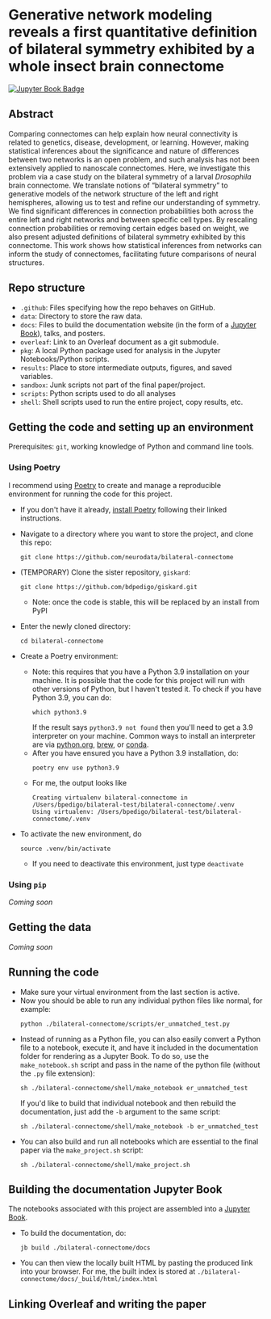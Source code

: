 # Generative network modeling reveals a first quantitative definition of bilateral symmetry exhibited by a whole insect brain connectome

[![Jupyter Book Badge](https://jupyterbook.org/badge.svg)](http://docs.neurodata.io/bilateral-connectome/)

## Abstract 
Comparing connectomes can help explain how neural connectivity is related to genetics, disease, development, or learning. However, making statistical inferences about the significance and nature of differences between two networks is an open problem, and such analysis has not been extensively applied to nanoscale connectomes. Here, we investigate this problem via a case study on the bilateral symmetry of a larval *Drosophila* brain connectome. We translate notions of “bilateral symmetry” to generative models of the network structure of the left and right hemispheres, allowing us to test and refine our understanding of symmetry. We find significant differences in connection probabilities both across the entire left and right networks and between specific cell types. By rescaling connection probabilities or removing certain edges based on weight, we also present adjusted definitions of bilateral symmetry exhibited by this connectome. This work shows how statistical inferences from networks can inform the study of connectomes, facilitating future comparisons of neural structures.

## Repo structure 
- ``.github``: Files specifying how the repo behaves on GitHub.
- ``data``: Directory to store the raw data. 
- ``docs``: Files to build the documentation website (in the form of a [Jupyter Book](https://jupyterbook.org/intro.html)), talks, and posters.
- ``overleaf``: Link to an Overleaf document as a git submodule.
- ``pkg``: A local Python package used for analysis in the Jupyter Notebooks/Python scripts.
- ``results``: Place to store intermediate outputs, figures, and saved variables. 
- ``sandbox``: Junk scripts not part of the final paper/project.
- ``scripts``: Python scripts used to do all analyses
- ``shell``: Shell scripts used to run the entire project, copy results, etc.

## Getting the code and setting up an environment
Prerequisites: `git`, working knowledge of Python and command line tools.

### Using Poetry
I recommend using [Poetry](https://python-poetry.org/) to create and manage a 
reproducible environment for running the code for this project. 
- If you don't have it already, [install Poetry](https://python-poetry.org/docs/#installation) following their linked instructions.
- Navigate to a directory where you want to store the project, and clone this repo: 
   ```
   git clone https://github.com/neurodata/bilateral-connectome
   ```
- (TEMPORARY) Clone the sister repository, `giskard`:
  ```
  git clone https://github.com/bdpedigo/giskard.git
  ```
  - Note: once the code is stable, this will be replaced by an install from PyPI
- Enter the newly cloned directory:
  ```
  cd bilateral-connectome
  ```
- Create a Poetry environment:
  - Note: this requires that you have a Python 3.9 installation on your machine. It is
    possible that the code for this project will run with other versions of Python,
    but I haven't tested it. To check if you have Python 3.9, you can do: 
    ```
    which python3.9
    ```
    If the result says `python3.9 not found` then you'll need to get a 3.9 interpreter
    on your machine. Common ways to install an interpreter are via
    [python.org](https://www.python.org/downloads/), [brew](https://docs.brew.sh/Homebrew-and-Python), or 
    [conda](https://anaconda.org/anaconda/python).
  - After you have ensured you have a Python 3.9 installation, do:
    ```
    poetry env use python3.9
    ```
  - For me, the output looks like
     ```
    Creating virtualenv bilateral-connectome in /Users/bpedigo/bilateral-test/bilateral-connectome/.venv
    Using virtualenv: /Users/bpedigo/bilateral-test/bilateral-connectome/.venv
    ```
  
- To activate the new environment, do 
  ```
  source .venv/bin/activate
  ```
  - If you need to deactivate this environment, just type `deactivate`

### Using `pip`
*Coming soon*

## Getting the data 
*Coming soon*

## Running the code
- Make sure your virtual environment from the last section is active.
- Now you should be able to run any individual python files like normal, for example: 
  ```
  python ./bilateral-connectome/scripts/er_unmatched_test.py
  ```
- Instead of running as a Python file, you can also easily convert a Python file to a
  notebook, execute it, and have it included in the documentation folder for rendering
  as a Jupyter Book. To do so, use the `make_notebook.sh` script and pass in the name of 
  the python file (without the `.py` file extension):
  ```
  sh ./bilateral-connectome/shell/make_notebook er_unmatched_test
  ```
  If you'd like to build that individual notebook and then rebuild the documentation,
  just add the `-b` argument to the same script:
  ```
  sh ./bilateral-connectome/shell/make_notebook -b er_unmatched_test
  ```
- You can also build and run all notebooks which are essential to the final paper via
  the `make_project.sh` script: 
  ```
  sh ./bilateral-connectome/shell/make_project.sh
  ```

## Building the documentation Jupyter Book
The notebooks associated with this project are assembled into a
[Jupyter Book](https://jupyterbook.org/). 
- To build the documentation, do:
  ```
  jb build ./bilateral-connectome/docs
  ```
- You can then view the locally built HTML by pasting the produced link into your
  browser. For me, the built index is stored at `./bilateral-connectome/docs/_build/html/index.html`

## Linking Overleaf and writing the paper

<!-- ## Building the book 
*Coming soon* -->

<!-- ## Usage

### Building the book

If you'd like to develop on and build the Maggot connectome book, you should:

- Clone this repository and run
- Run `pip install -r requirements.txt` (it is recommended you do this within a virtual environment)
- (Recommended) Remove the existing `Maggot connectome/_build/` directory
- Run `jupyter-book build Maggot connectome/`

A fully-rendered HTML version of the book will be built in `Maggot connectome/_build/html/`.

### Hosting the book

The html version of the book is hosted on the `gh-pages` branch of this repo. A GitHub actions workflow has been created that automatically builds and pushes the book to this branch on a push or pull request to main.

If you wish to disable this automation, you may remove the GitHub actions workflow and build the book manually by:

- Navigating to your local build; and running,
- `ghp-import -n -p -f Maggot connectome/_build/html`

This will automatically push your build to the `gh-pages` branch. More information on this hosting process can be found [here](https://jupyterbook.org/publish/gh-pages.html#manually-host-your-book-with-github-pages).

-->

<!-- ## Credits

This project is created using the excellent open source [Jupyter Book project](https://jupyterbook.org/) and the [executablebooks/cookiecutter-jupyter-book template](https://github.com/executablebooks/cookiecutter-jupyter-book). -->
